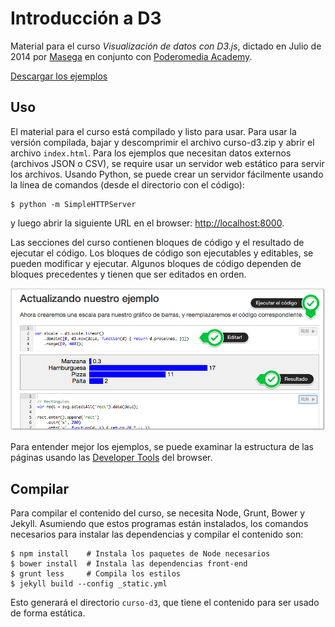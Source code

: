 # Introducción a D3

Material para el curso _Visualización de datos con D3.js_, dictado en Julio de 2014 por [Masega](www.masega.co) en conjunto con [Poderomedia Academy](www.poderomedia.org).

[Descargar los ejemplos](https://github.com/masegalab/curso-d3-basico/blob/master/dist/curso-d3.zip?raw=true)

## Uso

El material para el curso está compilado y listo para usar. Para usar la versión compilada, bajar y descomprimir el archivo curso-d3.zip y abrir el archivo `index.html`. Para los ejemplos que necesitan datos externos (archivos JSON o CSV), se require usar un servidor web estático para servir los archivos. Usando Python, se puede crear un servidor fácilmente usando la línea de comandos (desde el directorio con el código):

    $ python -m SimpleHTTPServer

y luego abrir la siguiente URL en el browser: [http://localhost:8000](http://localhost:8000).

Las secciones del curso contienen bloques de código y el resultado de ejecutar el código. Los bloques de código son ejecutables y editables, se pueden modificar y ejecutar. Algunos bloques de código dependen de bloques precedentes y tienen que ser editados en orden.

![Screenshot](assets/img/screenshot-ejemplo.png)

Para entender mejor los ejemplos, se puede examinar la estructura de las páginas usando las [Developer Tools](https://developer.chrome.com/devtools/index) del browser.

## Compilar

Para compilar el contenido del curso, se necesita Node, Grunt, Bower y Jekyll. Asumiendo que estos programas están instalados, los comandos necesarios para instalar las dependencias y compilar el contenido son:

    $ npm install    # Instala los paquetes de Node necesarios
    $ bower install  # Instala las dependencias front-end
    $ grunt less     # Compila los estilos
    $ jekyll build --config _static.yml

Esto generará el directorio `curso-d3`, que tiene el contenido para ser usado de forma estática.

